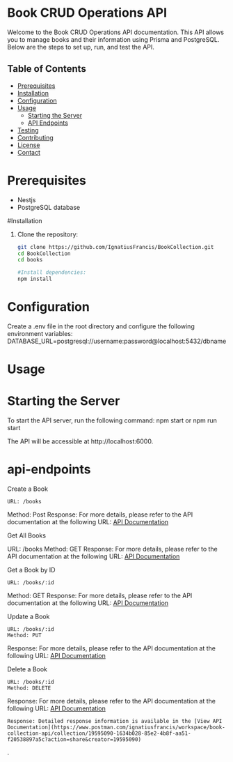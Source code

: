 # Book CRUD Operations API

Welcome to the Book CRUD Operations API documentation. This API allows you to manage books and their information using Prisma and PostgreSQL. Below are the steps to set up, run, and test the API.

## Table of Contents

- [Prerequisites](#prerequisites)
- [Installation](#installation)
- [Configuration](#configuration)
- [Usage](#usage)
  - [Starting the Server](#starting-the-server)
  - [API Endpoints](#api-endpoints)
- [Testing](#testing)
- [Contributing](#contributing)
- [License](#license)
- [Contact](#contact)

# Prerequisites

- Nestjs 
- PostgreSQL database

#Installation

1. Clone the repository:
   ```bash
   git clone https://github.com/IgnatiusFrancis/BookCollection.git
   cd BookCollection
   cd books

   #Install dependencies:
   npm install
   
# Configuration

Create a .env file in the root directory and configure the following environment variables:
DATABASE_URL=postgresql://username:password@localhost:5432/dbname

# Usage
# Starting the Server
To start the API server, run the following command:
npm start or npm run start

The API will be accessible at http://localhost:6000.


# api-endpoints
 Create a Book

    URL: /books
Method: Post
Response: For more details, please refer to the API documentation at the following URL:
[API Documentation](https://www.postman.com/ignatiusfrancis/workspace/book-collection-api/collection/19595090-1634b028-85e2-4b8f-aa51-f20538897a5c?action=share&creator=19595090)


Get All Books

   URL: /books
Method: GET
Response: For more details, please refer to the API documentation at the following URL:
[API Documentation](https://www.postman.com/ignatiusfrancis/workspace/book-collection-api/collection/19595090-1634b028-85e2-4b8f-aa51-f20538897a5c?action=share&creator=19595090)

 Get a Book by ID

    URL: /books/:id
Method: GET
Response: For more details, please refer to the API documentation at the following URL:
[API Documentation](https://www.postman.com/ignatiusfrancis/workspace/book-collection-api/collection/19595090-1634b028-85e2-4b8f-aa51-f20538897a5c?action=share&creator=19595090)


 Update a Book

    URL: /books/:id
    Method: PUT
Response: For more details, please refer to the API documentation at the following URL:
[API Documentation](https://www.postman.com/ignatiusfrancis/workspace/book-collection-api/collection/19595090-1634b028-85e2-4b8f-aa51-f20538897a5c?action=share&creator=19595090)

 Delete a Book

    URL: /books/:id
    Method: DELETE
Response: For more details, please refer to the API documentation at the following URL:
[API Documentation](https://www.postman.com/ignatiusfrancis/workspace/book-collection-api/collection/19595090-1634b028-85e2-4b8f-aa51-f20538897a5c?action=share&creator=19595090)

    Response: Detailed response information is available in the [View API Documentation](https://www.postman.com/ignatiusfrancis/workspace/book-collection-api/collection/19595090-1634b028-85e2-4b8f-aa51-f20538897a5c?action=share&creator=19595090)
.

